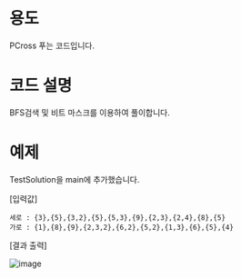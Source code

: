 # 용도
PCross 푸는 코드입니다.

# 코드 설명
BFS검색 및 비트 마스크를 이용하여 풀이합니다.

# 예제
TestSolution을 main에 추가했습니다.

[입력값]

    세로 : {3},{5},{3,2},{5},{5,3},{9},{2,3},{2,4},{8},{5}
    가로 : {1},{8},{9},{2,3,2},{6,2},{5,2},{1,3},{6},{5},{4} 

[결과 출력]

![image](https://github.com/user-attachments/assets/2765adff-7e45-4115-8221-1e547d6dbb7b)
